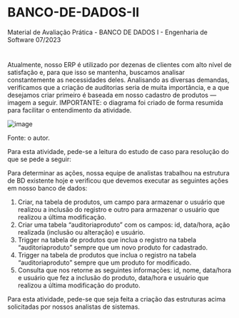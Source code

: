 # BANCO-DE-DADOS-II
Material de Avaliação Prática - BANCO DE DADOS I - Engenharia de Software 07/2023
#

Atualmente, nosso ERP é utilizado por dezenas de clientes com alto nível de satisfação e, para que isso se mantenha, buscamos analisar constantemente as necessidades deles. Analisando as diversas demandas, verificamos que a criação de auditorias seria de muita importância, e a que desejamos criar primeiro é baseada em nosso cadastro de produtos — imagem a seguir. IMPORTANTE: o diagrama foi criado de forma resumida para facilitar o entendimento da atividade.


![image](https://github.com/jonathancbrito/BANCO-DE-DADOS-II/assets/73788864/c126fb2f-322e-4fa9-a0cb-44766636bf38)


Fonte: o autor.
 
Para esta atividade, pede-se a leitura do estudo de caso para resolução do que se pede a seguir:

Para determinar as ações, nossa equipe de analistas trabalhou na estrutura de BD existente hoje e verificou que devemos executar as seguintes ações em nosso banco de dados:

1. Criar, na tabela de produtos, um campo para armazenar o usuário que realizou a inclusão do registro e outro para armazenar o usuário que realizou a última modificação.
2. Criar uma tabela “auditoriaproduto” com os campos: id, data/hora, ação realizada (inclusão ou alteração) e usuário.
3. Trigger na tabela de produtos que inclua o registro na tabela “auditoriaproduto” sempre que um novo produto for cadastrado.
4. Trigger na tabela de produtos que inclua o registro na tabela “auditoriaproduto” sempre que um produto for modificado.
5. Consulta que nos retorne as seguintes informações: id, nome, data/hora e usuário que fez a inclusão do produto, data/hora e usuário que realizou a última modificação do produto.

Para esta atividade, pede-se que seja feita a criação das estruturas acima solicitadas por nossos analistas de sistemas.
